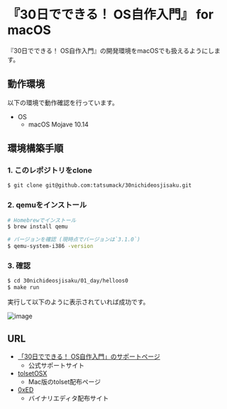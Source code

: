 # 『30日でできる！ OS自作入門』 for macOS

『30日でできる！ OS自作入門』の開発環境をmacOSでも扱えるようにします。

## 動作環境

以下の環境で動作確認を行っています。

- OS
	- macOS Mojave 10.14

## 環境構築手順

### 1. このレポジトリをclone

```bash
$ git clone git@github.com:tatsumack/30nichideosjisaku.git
```

### 2. qemuをインストール

```bash
# Homebrewでインストール
$ brew install qemu

# バージョンを確認 (現時点でバージョンは`3.1.0`)
$ qemu-system-i386 -version
```

### 3. 確認

```bash
$ cd 30nichideosjisaku/01_day/helloos0
$ make run
```

実行して以下のように表示されていれば成功です。

![image](https://github.com/sandai/30nichideosjisaku/raw/master/bin/img/qemu.png)

## URL

- [「30日でできる！ OS自作入門」のサポートページ](http://hrb.osask.jp/)
	- 公式サポートサイト
- [tolsetOSX](http://shrimp.marokun.net/osakkie/wiki/tolsetOSX/)
	- Mac版のtolset配布ページ
- [0xED](http://www.suavetech.com/0xed/0xed.html)
	- バイナリエディタ配布サイト
	
